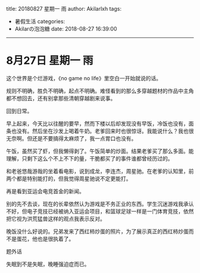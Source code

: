 title: 20180827 星期一 雨
author: Akilarlxh
tags:
  - 暑假生活
categories:
  - Akilarの泡泡糖
date: 2018-08-27 16:39:00
---
# 8月27日 星期一 雨

这个世界是个烂游戏，《no game no life》里空白一开始就说的话。

规则不明确，胜负不明确，起点不明确。难怪看到的那么多穿越题材的作品中主角都不想回去，还有别拿那些清朝穿越剧来说事。

回到日常。

早上起来，今天比以往醒的要早，然而下楼以后却发现没有早饭，冷饭也没有，面条也没有。然后坐在沙发上喝着牛奶。老爹回来时也很惊讶。我能说什么？我也很无奈啊。但还是不要搞得太麻烦了，我一点胃口也没有。

午饭，虽然买了虾，但我懒得剥了。午饭简单的炒面。结果老爹买了那么多面。能理解，只剩下这么个不上不下的量，干脆都买了的事件谁都曾经历过的。

和老爸悠哉游哉的坐着看电影，说到成龙，李连杰，周星驰。在老爹的认知里，前两个都是特别能打的，但我觉得周星驰说不定更能打。

再是看到亚运会电竞首金的新闻。

别的先不去谈，现在的长辈依然认为游戏是不务正业的东西。学生沉迷游戏我承认不好，但电子竞技已经被纳入亚运会项目，和篮球足球一样是一门体育竞技，依然把它视为洪荒猛兽这样的观点我表示反对。

晚饭没什么好说的。兄弟发来了西红柿炒蛋的照片，为了展示真正的西红柿炒蛋而不是蛋花，他也是很执着了。

题外话

失眠到不是失眠，晚睡强迫症而已。

